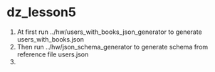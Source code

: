 # dz_lesson5
1. At first run ../hw/users_with_books_json_generator to generate users_with_books.json
2. Then run ../hw/json_schema_generator to generate schema from reference file users.json
3. 